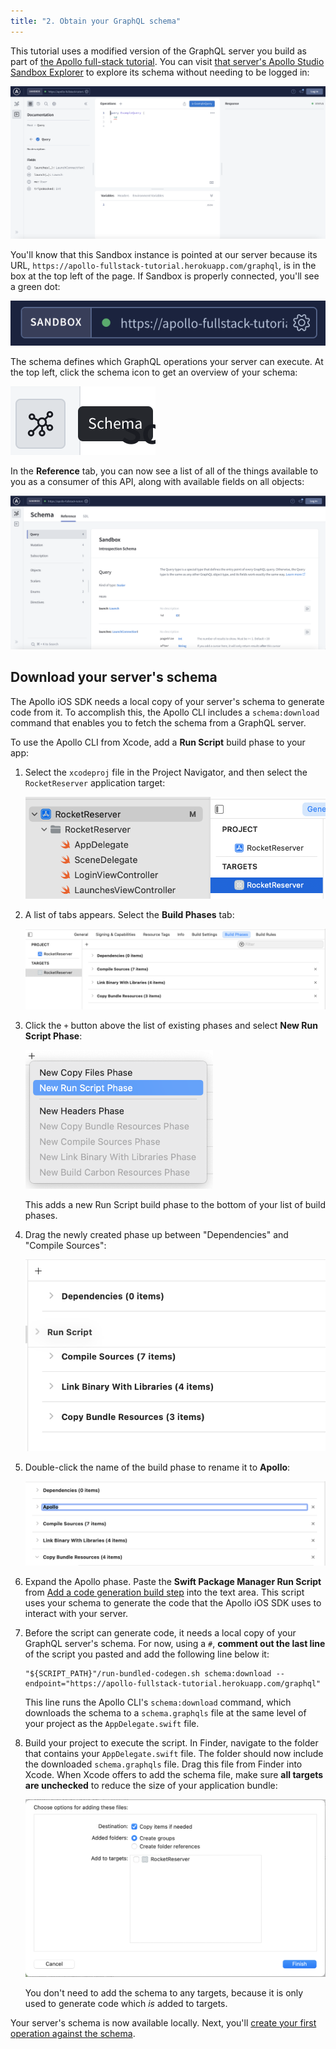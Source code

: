 ```yaml
---
title: "2. Obtain your GraphQL schema"
---
```


This tutorial uses a modified version of the GraphQL server you build as part of [the Apollo full-stack tutorial](https://www.apollographql.com/docs/tutorial/introduction/). You can visit [that server's Apollo Studio Sandbox Explorer](https://studio.apollographql.com/sandbox/explorer?endpoint=https%3A%2F%2Fapollo-fullstack-tutorial.herokuapp.com) to explore its schema without needing to be logged in:

<img src="images/sandbox_landing.png" alt="The Sandbox query explorer" class="screenshot"/>

You'll know that this Sandbox instance is pointed at our server because its URL, `https://apollo-fullstack-tutorial.herokuapp.com/graphql`, is in the box at the top left of the page. If Sandbox is properly connected, you'll see a green dot:

<img src="images/sandbox_green_dot.png" alt="A closeup of the URL box with a dot indicating it's connected" class="screenshot"/>

The schema defines which GraphQL operations your server can execute. At the top left, click the schema icon to get an overview of your schema:

<img src="images/schema_icon.png" alt="The schema icon to click" class="screenshot"/>

In the **Reference** tab, you can now see a list of all of the things available to you as a consumer of this API, along with available fields on all objects:

<img src="images/sandbox_schema_reference.png" alt="Apollo sandbox showing the schema reference" class="screenshot"/>

## Download your server's schema

The Apollo iOS SDK needs a local copy of your server's schema to generate code from it. To accomplish this, the Apollo CLI includes a `schema:download` command that enables you to fetch the schema from a GraphQL server.

To use the Apollo CLI from Xcode, add a **Run Script** build phase to your app:

1. Select the `xcodeproj` file in the Project Navigator, and then select the `RocketReserver` application target:

    <img src="images/select_target.png" alt="Selecting application target" class="screenshot"/>

2. A list of tabs appears. Select the **Build Phases** tab:

    <img src="images/build_phases.png" alt="Build phases menu item" class="screenshot"/>

3. Click the `+` button above the list of existing phases and select **New Run Script Phase**:

    <img src="images/new_run_script_phase.png" alt="Creating a new run script build phase" class="screenshot" width="300"/>

    This adds a new Run Script build phase to the bottom of your list of build phases.

4. Drag the newly created phase up between "Dependencies" and "Compile Sources":

    <img src="images/drag_run_script.png" alt="Where to drag the run script" class="screenshot"/>

5. Double-click the name of the build phase to rename it to **Apollo**:

    <img src="images/rename_run_script.png" alt="UI for renaming" class="screenshot"/>

6. Expand the Apollo phase. Paste the **Swift Package Manager Run Script** from [Add a code generation build step](/installation/#5-add-a-code-generation-build-step) into the text area. This script uses your schema to generate the code that the Apollo iOS SDK uses to interact with your server.

7. Before the script can generate code, it needs a local copy of your GraphQL server's schema. For now, using a `#`, **comment out the last line** of the script you pasted and add the following line below it:

    ```
    "${SCRIPT_PATH}"/run-bundled-codegen.sh schema:download --endpoint="https://apollo-fullstack-tutorial.herokuapp.com/graphql"
    ```

    This line runs the Apollo CLI's `schema:download` command, which downloads the schema to a `schema.graphqls` file at the same level of your project as the `AppDelegate.swift` file.

8. Build your project to execute the script. In Finder, navigate to the folder that contains your `AppDelegate.swift` file. The folder should now include the downloaded `schema.graphqls` file. Drag this file from Finder into Xcode. When Xcode offers to add the schema file, make sure **all targets are unchecked** to reduce the size of your application bundle:

    <img src="images/dont_add_to_target.png" alt="All targets unchecked in dialog" class="screenshot"/>

    You don't need to add the schema to any targets, because it is only used to generate code which _is_ added to targets.

Your server's schema is now available locally. Next, you'll [create your first operation against the schema](./tutorial-execute-query).
